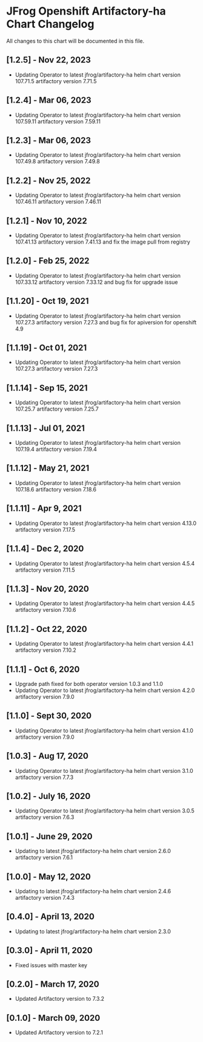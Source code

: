 # JFrog Openshift Artifactory-ha Chart Changelog

All changes to this chart will be documented in this file.

## [1.2.5] - Nov 22, 2023

- Updating Operator to latest jfrog/artifactory-ha helm chart version 107.71.5 artifactory version 7.71.5

## [1.2.4] - Mar 06, 2023

- Updating Operator to latest jfrog/artifactory-ha helm chart version 107.59.11 artifactory version 7.59.11

## [1.2.3] - Mar 06, 2023

- Updating Operator to latest jfrog/artifactory-ha helm chart version 107.49.8 artifactory version 7.49.8

## [1.2.2] - Nov 25, 2022

- Updating Operator to latest jfrog/artifactory-ha helm chart version 107.46.11 artifactory version 7.46.11

## [1.2.1] - Nov 10, 2022

- Updating Operator to latest jfrog/artifactory-ha helm chart version 107.41.13 artifactory version 7.41.13 and fix the image pull from registry

## [1.2.0] - Feb 25, 2022

- Updating Operator to latest jfrog/artifactory-ha helm chart version 107.33.12 artifactory version 7.33.12 and bug fix for upgrade issue

## [1.1.20] - Oct 19, 2021

- Updating Operator to latest jfrog/artifactory-ha helm chart version 107.27.3 artifactory version 7.27.3 and bug fix for apiversion for openshift 4.9

## [1.1.19] - Oct 01, 2021

- Updating Operator to latest jfrog/artifactory-ha helm chart version 107.27.3 artifactory version 7.27.3

## [1.1.14] - Sep 15, 2021

- Updating Operator to latest jfrog/artifactory-ha helm chart version 107.25.7 artifactory version 7.25.7

## [1.1.13] - Jul 01, 2021

- Updating Operator to latest jfrog/artifactory-ha helm chart version 107.19.4 artifactory version 7.19.4

## [1.1.12] - May 21, 2021

- Updating Operator to latest jfrog/artifactory-ha helm chart version 107.18.6 artifactory version 7.18.6

## [1.1.11] - Apr 9, 2021

- Updating Operator to latest jfrog/artifactory-ha helm chart version 4.13.0 artifactory version 7.17.5

## [1.1.4] - Dec 2, 2020

- Updating Operator to latest jfrog/artifactory-ha helm chart version 4.5.4 artifactory version 7.11.5

## [1.1.3] - Nov 20, 2020

- Updating Operator to latest jfrog/artifactory-ha helm chart version 4.4.5 artifactory version 7.10.6

## [1.1.2] - Oct 22, 2020

- Updating Operator to latest jfrog/artifactory-ha helm chart version 4.4.1 artifactory version 7.10.2

## [1.1.1] - Oct 6, 2020

- Upgrade path fixed for both operator version 1.0.3 and 1.1.0
- Updating Operator to latest jfrog/artifactory-ha helm chart version 4.2.0 artifactory version 7.9.0

## [1.1.0] - Sept 30, 2020

- Updating Operator to latest jfrog/artifactory-ha helm chart version 4.1.0 artifactory version 7.9.0

## [1.0.3] - Aug 17, 2020

- Updating Operator to latest jfrog/artifactory-ha helm chart version 3.1.0 artifactory version 7.7.3

## [1.0.2] - July 16, 2020

- Updating Operator to latest jfrog/artifactory-ha helm chart version 3.0.5 artifactory version 7.6.3

## [1.0.1] - June 29, 2020

- Updating to latest jfrog/artifactory-ha helm chart version 2.6.0 artifactory version 7.6.1

## [1.0.0] - May 12, 2020

- Updating to latest jfrog/artifactory-ha helm chart version 2.4.6 artifactory version 7.4.3

## [0.4.0] - April 13, 2020

- Updating to latest jfrog/artifactory-ha helm chart version 2.3.0

## [0.3.0] - April 11, 2020

- Fixed issues with master key

## [0.2.0] - March 17, 2020

- Updated Artifactory version to 7.3.2

## [0.1.0] - March 09, 2020

- Updated Artifactory version to 7.2.1
